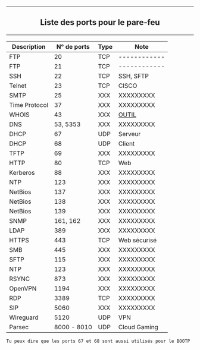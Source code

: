 ---------------------------------------------------------------------------------------------------------------------------------------------------------------------------------------------------
## <p align='center'> Liste des ports pour le pare-feu </p>
---------------------------------------------------------------------------------------------------------------------------------------------------------------------------------------------------

| Description   | N° de ports | Type | Note         |
| ------------- | ----------- | ---- | ------------ |
| FTP           | 20          | TCP  | ------------ |
| FTP           | 21          | TCP  | ------------ |
| SSH           | 22          | TCP  | SSH, SFTP    |
| Telnet        | 23          | TCP  | CISCO        |
| SMTP          | 25          | XXX  | XXXXXXXXX    |
| Time Protocol | 37          | XXX  | XXXXXXXXX    |
| WHOIS         | 43          | XXX  | [OUTIL](https://learn.microsoft.com/en-us/sysinternals/downloads/whois) |
| DNS           | 53, 5353    | XXX  | XXXXXXXXX    |
| DHCP          | 67          | UDP  | Serveur      |
| DHCP          | 68          | UDP  | Client       |
| TFTP          | 69          | XXX  | XXXXXXXXX    |
| HTTP          | 80          | TCP  | Web          |
| Kerberos      | 88          | XXX  | XXXXXXXXX    |
| NTP           | 123         | XXX  | XXXXXXXXX    |
| NetBios       | 137         | XXX  | XXXXXXXXX    |
| NetBios       | 138         | XXX  | XXXXXXXXX    |
| NetBios       | 139         | XXX  | XXXXXXXXX    |
| SNMP          | 161, 162    | XXX  | XXXXXXXXX    |
| LDAP          | 389         | XXX  | XXXXXXXXX    |
| HTTPS         | 443         | TCP  | Web sécurisé |
| SMB           | 445         | XXX  | XXXXXXXXX    |
| SFTP          | 115         | XXX  | XXXXXXXXX    |
| NTP           | 123         | XXX  | XXXXXXXXX    |
| RSYNC         | 873         | XXX  | XXXXXXXXX    |
| OpenVPN       | 1194        | XXX  | XXXXXXXXX    |
| RDP           | 3389        | TCP  | XXXXXXXXX    |
| SIP           | 5060        | XXX  | XXXXXXXXX    |
| Wireguard     | 5120        | UDP  | VPN          |
| Parsec        | 8000 - 8010 | UDP  | Cloud Gaming |


```` 
Tu peux dire que les ports 67 et 68 sont aussi utilisés pour le BOOTP

```` 
